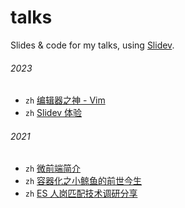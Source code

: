 # talks

Slides &amp; code for my talks, using [Slidev](https://sli.dev).

###### 2023

- `zh` [编辑器之神 - Vim](https://talks.lichao.xin/2023-10-vim)
- `zh` [Slidev 体验](https://talks.lichao.xin/2023-10-slidev)

###### 2021

- `zh` [微前端简介](https://github.com/xinlc/talks/blob/main/2021-11-15-micro-frontend/2021-11-15-micro-frontend.pdf)
- `zh` [容器化之小鲸⻥的前世今生](https://github.com/xinlc/talks/blob/main/2021-06-15-docker/2021-06-15-docker.pdf)
- `zh` [ES 人岗匹配技术调研分享](https://github.com/xinlc/talks/blob/main/2021-01-28-es/2021-01-28-es.pdf)
